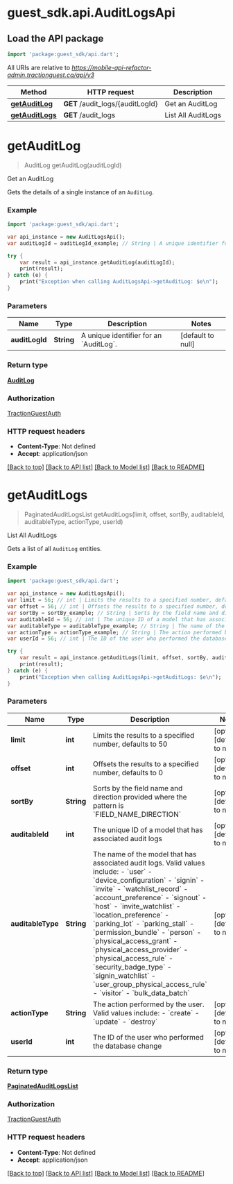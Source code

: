 # guest_sdk.api.AuditLogsApi

## Load the API package
```dart
import 'package:guest_sdk/api.dart';
```

All URIs are relative to *https://mobile-api-refactor-admin.tractionguest.ca/api/v3*

Method | HTTP request | Description
------------- | ------------- | -------------
[**getAuditLog**](AuditLogsApi.md#getAuditLog) | **GET** /audit_logs/{auditLogId} | Get an AuditLog
[**getAuditLogs**](AuditLogsApi.md#getAuditLogs) | **GET** /audit_logs | List All AuditLogs


# **getAuditLog**
> AuditLog getAuditLog(auditLogId)

Get an AuditLog

Gets the details of a single instance of an `AuditLog`.

### Example 
```dart
import 'package:guest_sdk/api.dart';

var api_instance = new AuditLogsApi();
var auditLogId = auditLogId_example; // String | A unique identifier for an `AuditLog`.

try { 
    var result = api_instance.getAuditLog(auditLogId);
    print(result);
} catch (e) {
    print("Exception when calling AuditLogsApi->getAuditLog: $e\n");
}
```

### Parameters

Name | Type | Description  | Notes
------------- | ------------- | ------------- | -------------
 **auditLogId** | **String**| A unique identifier for an &#x60;AuditLog&#x60;. | [default to null]

### Return type

[**AuditLog**](AuditLog.md)

### Authorization

[TractionGuestAuth](../README.md#TractionGuestAuth)

### HTTP request headers

 - **Content-Type**: Not defined
 - **Accept**: application/json

[[Back to top]](#) [[Back to API list]](../README.md#documentation-for-api-endpoints) [[Back to Model list]](../README.md#documentation-for-models) [[Back to README]](../README.md)

# **getAuditLogs**
> PaginatedAuditLogsList getAuditLogs(limit, offset, sortBy, auditableId, auditableType, actionType, userId)

List All AuditLogs

Gets a list of all `AuditLog` entities.

### Example 
```dart
import 'package:guest_sdk/api.dart';

var api_instance = new AuditLogsApi();
var limit = 56; // int | Limits the results to a specified number, defaults to 50
var offset = 56; // int | Offsets the results to a specified number, defaults to 0
var sortBy = sortBy_example; // String | Sorts by the field name and direction provided where the pattern is `FIELD_NAME_DIRECTION`
var auditableId = 56; // int | The unique ID of a model that has associated audit logs
var auditableType = auditableType_example; // String | The name of the model that has associated audit logs. Valid values include: - `user` - `device_configuration` - `signin` - `invite` - `watchlist_record` - `account_preference` - `signout` - `host` - `invite_watchlist` - `location_preference` - `parking_lot` - `parking_stall` - `permission_bundle` - `person` - `physical_access_grant` - `physical_access_provider` - `physical_access_rule` - `security_badge_type` - `signin_watchlist` - `user_group_physical_access_rule` - `visitor` - `bulk_data_batch` 
var actionType = actionType_example; // String | The action performed by the user. Valid values include:  - `create` - `update` - `destroy` 
var userId = 56; // int | The ID of the user who performed the database change

try { 
    var result = api_instance.getAuditLogs(limit, offset, sortBy, auditableId, auditableType, actionType, userId);
    print(result);
} catch (e) {
    print("Exception when calling AuditLogsApi->getAuditLogs: $e\n");
}
```

### Parameters

Name | Type | Description  | Notes
------------- | ------------- | ------------- | -------------
 **limit** | **int**| Limits the results to a specified number, defaults to 50 | [optional] [default to null]
 **offset** | **int**| Offsets the results to a specified number, defaults to 0 | [optional] [default to null]
 **sortBy** | **String**| Sorts by the field name and direction provided where the pattern is &#x60;FIELD_NAME_DIRECTION&#x60; | [optional] [default to null]
 **auditableId** | **int**| The unique ID of a model that has associated audit logs | [optional] [default to null]
 **auditableType** | **String**| The name of the model that has associated audit logs. Valid values include: - &#x60;user&#x60; - &#x60;device_configuration&#x60; - &#x60;signin&#x60; - &#x60;invite&#x60; - &#x60;watchlist_record&#x60; - &#x60;account_preference&#x60; - &#x60;signout&#x60; - &#x60;host&#x60; - &#x60;invite_watchlist&#x60; - &#x60;location_preference&#x60; - &#x60;parking_lot&#x60; - &#x60;parking_stall&#x60; - &#x60;permission_bundle&#x60; - &#x60;person&#x60; - &#x60;physical_access_grant&#x60; - &#x60;physical_access_provider&#x60; - &#x60;physical_access_rule&#x60; - &#x60;security_badge_type&#x60; - &#x60;signin_watchlist&#x60; - &#x60;user_group_physical_access_rule&#x60; - &#x60;visitor&#x60; - &#x60;bulk_data_batch&#x60;  | [optional] [default to null]
 **actionType** | **String**| The action performed by the user. Valid values include:  - &#x60;create&#x60; - &#x60;update&#x60; - &#x60;destroy&#x60;  | [optional] [default to null]
 **userId** | **int**| The ID of the user who performed the database change | [optional] [default to null]

### Return type

[**PaginatedAuditLogsList**](PaginatedAuditLogsList.md)

### Authorization

[TractionGuestAuth](../README.md#TractionGuestAuth)

### HTTP request headers

 - **Content-Type**: Not defined
 - **Accept**: application/json

[[Back to top]](#) [[Back to API list]](../README.md#documentation-for-api-endpoints) [[Back to Model list]](../README.md#documentation-for-models) [[Back to README]](../README.md)

